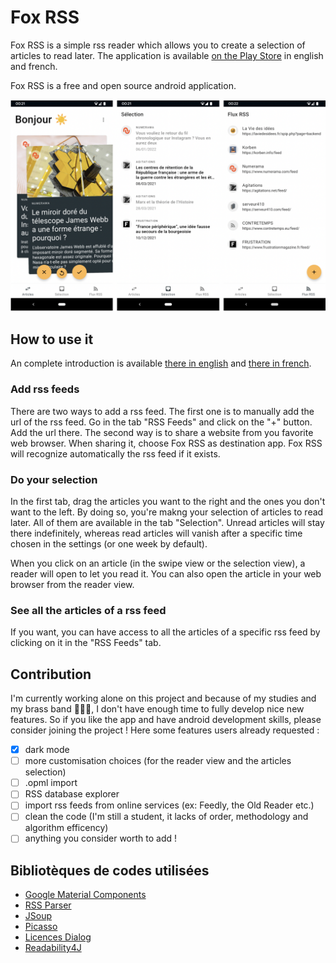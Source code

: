 # Fox RSS

Fox RSS is a simple rss reader which allows you to create a selection of articles to read later. The application is available [on the Play Store](https://play.google.com/store/apps/details?id=com.pigeoff.rss) in english and french.

Fox RSS is a free and open source android application.

![Screenshots](assets/screenshots.png)

## How to use it

An complete introduction is available [there in english](https://pigeoff.pw/fox/help/en/) and [there in french](https://pigeoff.pw/fox/help/fr/).

### Add rss feeds

There are two ways to add a rss feed. The first one is to manually add the url of the rss feed. Go in the tab "RSS Feeds" and click on the "+" button. Add the url there. The second way is to share a website from you favorite web browser. When sharing it, choose Fox RSS as destination app. Fox RSS will recognize automatically the rss feed if it exists.

### Do your selection

In the first tab, drag the articles you want to the right and the ones you don't want to the left. By doing so, you're makng your selection of articles to read later. All of them are available in the tab "Selection". Unread articles will stay there indefinitely, whereas read articles will vanish after a specific time chosen in the settings (or one week by default).

When you click on an article (in the swipe view or the selection view), a reader will open to let you read it. You can also open the article in your web browser from the reader view.

### See all the articles of a rss feed

If you want, you can have access to all the articles of a specific rss feed by clicking on it in the "RSS Feeds" tab.

## Contribution

I'm currently working alone on this project and because of my studies and my brass band 🎺👨‍🎓, I don't have enough time to fully develop nice new features. So if you like the app and have android development skills, please consider joining the project ! Here some features users already requested :

- [x] dark mode
- [ ] more customisation choices (for the reader view and the articles selection)
- [ ] .opml import
- [ ] RSS database explorer
- [ ] import rss feeds from online services (ex: Feedly, the Old Reader etc.)
- [ ] clean the code (I'm still a student, it lacks of order, methodology and algorithm efficency)
- [ ] anything you consider worth to add !

## Bibliotèques de codes utilisées

* [Google Material Components](https://github.com/material-components/material-components-android)
* [RSS Parser](https://github.com/prof18/RSS-Parser)
* [JSoup](https://github.com/jhy/jsoup/)
* [Picasso](https://github.com/square/picasso)
* [Licences Dialog](https://github.com/PSDev/LicensesDialog)
* [Readability4J](https://github.com/dankito/Readability4J)
